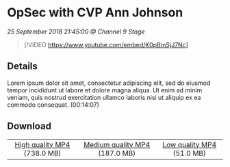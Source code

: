 # OpSec with CVP Ann Johnson

*25 September 2018 21:45:00 @ Channel 9 Stage*

> [!VIDEO https://www.youtube.com/embed/K0pBmSjJ7Nc]

## Details

Lorem ipsum dolor sit amet, consectetur adipiscing elit, sed do eiusmod tempor incididunt ut labore et dolore magna aliqua. Ut enim ad minim veniam, quis nostrud exercitation ullamco laboris nisi ut aliquip ex ea commodo consequat. (00:14:07)

## Download

||||
|:--:|:----:|:-:|
|[High quality MP4](https://sec.ch9.ms/ch9/389f/8d9d22f9-173c-480d-97b5-d393b3e2389f/ch9d2s07_high.mp4) (738.0 MB)|[Medium quality MP4](https://sec.ch9.ms/ch9/389f/8d9d22f9-173c-480d-97b5-d393b3e2389f/ch9d2s07_mid.mp4) (187.0 MB)|[Low quality MP4](https://sec.ch9.ms/ch9/389f/8d9d22f9-173c-480d-97b5-d393b3e2389f/ch9d2s07.mp4) (51.0 MB)|